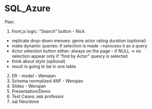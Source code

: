 # SQL_Azure

Plan:
1. front.js logic: "Search" button  - Nick
 - replicate drop-down menues:
    genre
    actor
    rating
    duration (optional)
 - make dynamic queries: if selection is made -->process it as a query
 - Actor selection button either:
    always on the page - if NULL -> no selection
    appear only if "find by Actor" quesry is selected
 - think about style (optional)
 - result is going to be in one table

2. ER - model - Wenqian
3. Schema normalized 4NF  - Wenqian
4. Slides - Wenqian
5. Presentation/Demo
6. Test Cases: ask professor
7. sql files/done